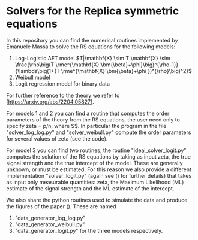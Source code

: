 # Solvers for the Replica symmetric equations

In this repository you can find the numerical routines implemented by Emanuele Massa to solve the RS equations for the following models:

1) Log-Logistic AFT model  $T|\mathbf{X} \sim  T|\mathbf{X} \sim  \frac{\rho\big(T \rme^{\mathbf{X}'\bm{\beta}+\phi}\big)^{\rho-1}}{\lambda\big(1+(T \rme^{\mathbf{X}'\bm{\beta}+\phi })^{\rho}\big)^2}$
2) Weibull model 
3) Logit regression model for binary data

For further reference to the theory we refer to [https://arxiv.org/abs/2204.05827].

For models 1 and 2 you can find a routine that computes the order parameters of the theory from the RS equations, the user need only to specify zeta = p/n, where $$. In particular the program in the file "solver_log_log.py" and "solver_weibull.py" compute the order parameters for several values of zeta (see the code).

For model 3 you can find two routines, the routine "ideal_solver_logit.py" computes the solution of the RS equations by taking as input zeta, the true signal strength and the true intercept of the model. These are generally unknown, or must be estimated. For this reason we also provide a different implementation "solver_logit.py" (again see () for further details) that takes as input only measurable quantities: zeta, the Maximum Likelihood (ML) estimate of the signal strength and the ML estimate of the intercept.

We also share the python routines used to simulate the data and produce the figures of the paper (). These are named 
1) "data_generator_log_log.py"
2) "data_generator_weibull.py"
3) "data_generator_logit.py"
for the three models respectively.
